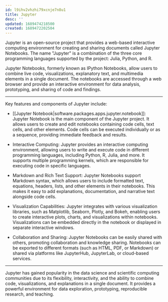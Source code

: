 ```yaml
---
id: l9ihv2vhzhi79xcnje7n8u1
title: Jupyter
desc: ''
updated: 1689474218500
created: 1689472202504
---
```


Jupyter is an open-source project that provides a web-based interactive computing environment for creating and sharing documents called Jupyter Notebooks. The name "Jupyter" is a combination of the three core programming languages supported by the project: Julia, Python, and R.

Jupyter Notebooks, formerly known as IPython Notebooks, allow users to combine live code, visualizations, explanatory text, and multimedia elements in a single document. The notebooks are accessed through a web browser and provide an interactive environment for data analysis, prototyping, and sharing of code and findings.

---

Key features and components of Jupyter include:

- [[Jupyter Notebook|software.packages.apps.jupyter.notebook]]: Jupyter Notebook is the main component of the Jupyter project. It allows users to create and edit notebooks containing code cells, text cells, and other elements. Code cells can be executed individually or as a sequence, providing immediate feedback and results.

- Interactive Computing: Jupyter provides an interactive computing environment, allowing users to write and execute code in different programming languages, including Python, R, Julia, and more. It supports multiple programming kernels, which are responsible for executing code in specific languages.

- Markdown and Rich Text Support: Jupyter Notebooks support Markdown syntax, which allows users to include formatted text, equations, headers, lists, and other elements in their notebooks. This makes it easy to add explanations, documentation, and narrative text alongside code cells.

- Visualization Capabilities: Jupyter integrates with various visualization libraries, such as Matplotlib, Seaborn, Plotly, and Bokeh, enabling users to create interactive plots, charts, and visualizations within notebooks. Visualizations can be embedded directly in the notebook or displayed in separate interactive windows.

- Collaboration and Sharing: Jupyter Notebooks can be easily shared with others, promoting collaboration and knowledge sharing. Notebooks can be exported to different formats (such as HTML, PDF, or Markdown) or shared via platforms like JupyterHub, JupyterLab, or cloud-based services.

---

Jupyter has gained popularity in the data science and scientific computing communities due to its flexibility, interactivity, and the ability to combine code, visualizations, and explanations in a single document. It provides a powerful environment for data exploration, prototyping, reproducible research, and teaching.